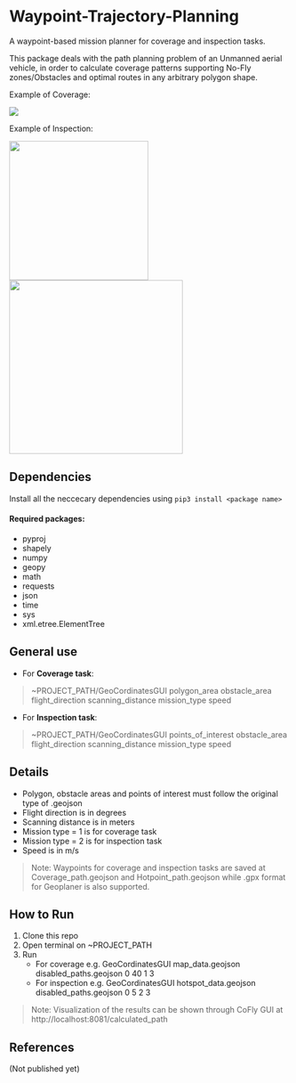 # Waypoint-Trajectory-Planning
A waypoint-based mission planner for coverage and inspection tasks. 

This package deals with the path planning problem of an Unmanned aerial vehicle, in order to calculate coverage patterns supporting No-Fly zones/Obstacles and optimal routes in any arbitrary polygon shape. 

Example of Coverage:

<img src="https://user-images.githubusercontent.com/48250484/114157111-f64fcb00-992b-11eb-820f-c73343bfe16c.png"> 


Example of Inspection:

<img src="https://user-images.githubusercontent.com/48250484/114039072-19766e00-988b-11eb-930c-a8ef1bc1ad9d.png" width="250"> <img src="https://user-images.githubusercontent.com/48250484/114154583-3ceff600-9929-11eb-98f1-062df156d49a.gif" width="312">


## Dependencies

Install all the neccecary dependencies using ```pip3 install <package name>```

#### Required packages:
  * pyproj
  * shapely
  * numpy
  * geopy
  * math
  * requests 
  * json
  * time
  * sys
  * xml.etree.ElementTree 
  
## General use
- For **Coverage task**:
> ~PROJECT_PATH/GeoCordinatesGUI polygon_area obstacle_area flight_direction scanning_distance mission_type speed

- For **Inspection task**:
> ~PROJECT_PATH/GeoCordinatesGUI points_of_interest obstacle_area flight_direction scanning_distance mission_type speed

## Details
- Polygon, obstacle areas and points of interest must follow the original type of .geojson
- Flight direction is in degrees
- Scanning distance is in meters
- Mission type = 1 is for coverage task
- Mission type = 2 is for inspection task
- Speed is in m/s

> Note: Waypoints for coverage and inspection tasks are saved at Coverage_path.geojson and Hotpoint_path.geojson while .gpx format for Geoplaner is also supported.


## How to Run

1. Clone this repo
2. Open terminal on ~PROJECT_PATH
3. Run 
    -  For coverage e.g. GeoCordinatesGUI map_data.geojson disabled_paths.geojson 0 40 1 3 
    -  For inspection e.g. GeoCordinatesGUI hotspot_data.geojson disabled_paths.geojson 0 5 2 3 

> Note: Visualization of the results can be shown through CoFly GUI at http://localhost:8081/calculated_path

## References

(Not published yet)
